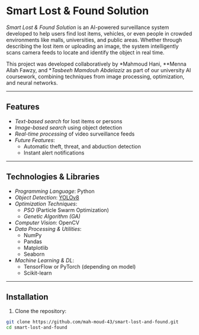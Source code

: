 # Smart Lost & Found Solution

*Smart Lost & Found Solution* is an AI-powered surveillance system developed to help users find lost items, vehicles, or even people in crowded environments like malls, universities, and public areas. Whether through describing the lost item or uploading an image, the system intelligently scans camera feeds to locate and identify the object in real time.

This project was developed collaboratively by *Mahmoud Hani, **Menna Allah Fawzy, and **Tasbeeh Mamdouh Abdelaziz* as part of our university AI coursework, combining techniques from image processing, optimization, and neural networks.

---

## Features

- *Text-based search* for lost items or persons
- *Image-based search* using object detection
- *Real-time processing* of video surveillance feeds
- *Future Features*:
  - Automatic theft, threat, and abduction detection
  - Instant alert notifications

---

## Technologies & Libraries

- *Programming Language*: Python
- *Object Detection*: [YOLOv8](https://github.com/ultralytics/ultralytics)
- *Optimization Techniques*:
  - *PSO* (Particle Swarm Optimization)
  - *Genetic Algorithm (GA)*
- *Computer Vision*: OpenCV
- *Data Processing & Utilities*:
  - NumPy
  - Pandas
  - Matplotlib
  - Seaborn
- *Machine Learning & DL*:
  - TensorFlow or PyTorch (depending on model)
  - Scikit-learn

---

## Installation

1. Clone the repository:
```bash
git clone https://github.com/mah-moud-43/smart-lost-and-found.git
cd smart-lost-and-found

